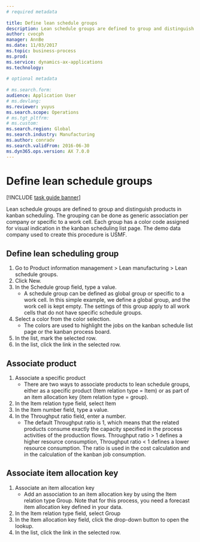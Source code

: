 ```yaml
--- 
# required metadata 
 
title: Define lean schedule groups
description: Lean schedule groups are defined to group and distinguish products in kanban scheduling. 
author: cvocph
manager: AnnBe 
ms.date: 11/03/2017
ms.topic: business-process 
ms.prod:  
ms.service: dynamics-ax-applications 
ms.technology:  
 
# optional metadata 
 
# ms.search.form:   
audience: Application User 
# ms.devlang:  
ms.reviewer: yuyus
ms.search.scope: Operations 
# ms.tgt_pltfrm:  
# ms.custom:  
ms.search.region: Global
ms.search.industry: Manufacturing
ms.author: conradv
ms.search.validFrom: 2016-06-30 
ms.dyn365.ops.version: AX 7.0.0 
---
```

# Define lean schedule groups

[!INCLUDE [task guide banner](../../includes/task-guide-banner.md)]

Lean schedule groups are defined to group and distinguish products in kanban scheduling. The grouping can be done as generic association per company or specific to a work cell. Each group has a color code assigned for visual indication in the kanban scheduling list page. The demo data company used to create this procedure is USMF.


## Define lean scheduling group
1. Go to Product information management > Lean manufacturing > Lean schedule groups.
2. Click New.
3. In the Schedule group field, type a value.
    * A schedule group can be defined as global group or specific to a work cell. In this simple example, we define a global group, and the work cell is kept empty. The settings of this group apply to all work cells that do not have specific schedule groups.  
4. Select a color from the color selection.
    * The colors are used to highlight the jobs on the kanban schedule list page or the kanban process board.  
5. In the list, mark the selected row.
6. In the list, click the link in the selected row.

## Associate product
1. Associate a specific product
    * There are two ways to associate products to lean schedule groups, either as a specific product (Item relation type = Item) or as part of an item allocation key (item relation type = group).    
2. In the Item relation type field, select Item
3. In the Item number field, type a value.
4. In the Throughput ratio field, enter a number.
    * The default Throughput ratio is 1, which means that the related products consume exactly the capacity specified in the process activities of the production flows. Throughput ratio > 1 defines a higher resource consumption, Throughput ratio < 1 defines a lower resource consumption. The ratio is used in the cost calculation and in the calculation of the kanban job consumption.  

## Associate item allocation key
1. Associate an item allocation key
    * Add an association to an item allocation key by using the Item relation type Group.   Note that for this process, you need a forecast item allocation key defined in your data.  
2. In the Item relation type field, select Group
3. In the Item allocation key field, click the drop-down button to open the lookup.
4. In the list, click the link in the selected row.

